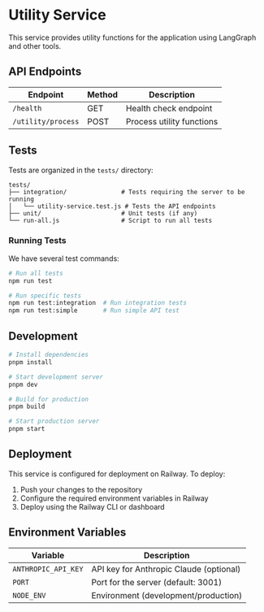 # Utility Service

This service provides utility functions for the application using LangGraph and other tools.

## API Endpoints

| Endpoint | Method | Description |
|----------|--------|-------------|
| `/health` | GET | Health check endpoint |
| `/utility/process` | POST | Process utility functions |

## Tests

Tests are organized in the `tests/` directory:

```
tests/
├── integration/               # Tests requiring the server to be running
│   └── utility-service.test.js # Tests the API endpoints
├── unit/                      # Unit tests (if any)
└── run-all.js                 # Script to run all tests
```

### Running Tests

We have several test commands:

```bash
# Run all tests
npm run test

# Run specific tests
npm run test:integration  # Run integration tests
npm run test:simple       # Run simple API test
```

## Development

```bash
# Install dependencies
pnpm install

# Start development server
pnpm dev

# Build for production
pnpm build

# Start production server
pnpm start
```

## Deployment

This service is configured for deployment on Railway. To deploy:

1. Push your changes to the repository
2. Configure the required environment variables in Railway
3. Deploy using the Railway CLI or dashboard

## Environment Variables

| Variable | Description |
|----------|-------------|
| `ANTHROPIC_API_KEY` | API key for Anthropic Claude (optional) |
| `PORT` | Port for the server (default: 3001) |
| `NODE_ENV` | Environment (development/production) | 